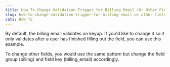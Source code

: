 ```yaml
---
title: How To Change Validation Trigger for Billing Email (Or Other Fields)
slug: how-to-change-validation-trigger-for-billing-email-or-other-fields
cats: How To
---
```



  <p>
    By default, the billing email validates on keyup. If you'd like to change it so it only validates after a user has finished filling out the field, you can use this example. 
    <script src="https://gist.github.com/clifgriffin/5503ea4374c190288e71058d61b45fdf.js" type="text/javascript"></script>
  </p>
  <p>
    To change other fields, you would use the same pattern but change the field group (billing) and field key (billing_email) accordingly.
  </p>
